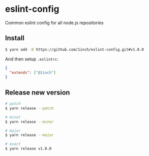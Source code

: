 # eslint-config

Common eslint config for all node.js repositories

## Install

```bash
$ yarn add -D https://github.com/1inch/eslint-config.git#v1.0.0
```

And then setup `.eslintrc`:
```json
{
  "extends": ["@1inch"]
}
```

## Release new version

```bash
# patch
$ yarn release --patch

# minot
$ yarn release --minor

# major
$ yarn release --major

# exact
$ yarn release v1.0.0
```